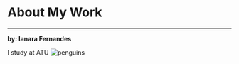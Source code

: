 # About My Work
***

**by: Ianara Fernandes**

I study at ATU
![penguins](https://allisonhorst.github.io/palmerpenguins/reference/figures/culmen_depth.png)
